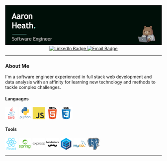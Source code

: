 <div id="header" align="center">
    <a href="https://aaron-heath.github.io/react-portfolio/" target="_blank" rel="noopener noreferrer">
    <img src="https://raw.githubusercontent.com/Aaron-Heath/Aaron-Heath/main/img/bearbanner.png">
    </a>  
</div>

<div id="badges" align="center">
    <a href="https://www.linkedin.com/in/aaron-heath-2b0a5510b/" target="_blank" rel="noopener noreferrer" >
        <img src="https://img.shields.io/badge/LinkedIn-blue?logo=linkedin&logoColor=white" alt="LinkedIn Badge">
    </a>
    <a href="mailto:aaron.heath5447@gmail.com" target="_blank" rel="noopener noreferrer" >
        <img src="https://img.shields.io/badge/Email-red?logo=gmail&logoColor=white" alt="Email Badge">
    </a>
</div>

---
### About Me
I'm a software engineer experienced in full stack web development and data analysis with an affinity for learning new technology and methods to tackle complex challenges.

#### Languages
<div>
    <img src="https://raw.githubusercontent.com/devicons/devicon/55609aa5bd817ff167afce0d965585c92040787a/icons/java/java-original-wordmark.svg" width="40" height="40" alt="Java" title="Java"/>
    <img  src="https://raw.githubusercontent.com/devicons/devicon/55609aa5bd817ff167afce0d965585c92040787a/icons/python/python-original-wordmark.svg" height="40" width="40" alt="Python" title="Python"/>
    <img src="https://raw.githubusercontent.com/devicons/devicon/55609aa5bd817ff167afce0d965585c92040787a/icons/javascript/javascript-original.svg" width="40" height="40" alt="JavaScript" title="JavaScript"/>
    <img src="https://raw.githubusercontent.com/devicons/devicon/55609aa5bd817ff167afce0d965585c92040787a/icons/html5/html5-original-wordmark.svg" width="40" height="40" alt="HTML" title="HTML"/>
    <img src="https://raw.githubusercontent.com/devicons/devicon/55609aa5bd817ff167afce0d965585c92040787a/icons/css3/css3-original-wordmark.svg" width="40" height="40" alt="CSS" title="CSS"/>


        
</div>

#### Tools
<div>
    <img  src="https://raw.githubusercontent.com/devicons/devicon/55609aa5bd817ff167afce0d965585c92040787a/icons/react/react-original-wordmark.svg" height="40" width="40" alt="React" title="React"/>
    <img  src="https://raw.githubusercontent.com/devicons/devicon/55609aa5bd817ff167afce0d965585c92040787a/icons/spring/spring-original-wordmark.svg" height="40" width="40" alt="Spring" title="Spring"/>
    <img src="https://raw.githubusercontent.com/devicons/devicon/55609aa5bd817ff167afce0d965585c92040787a/icons/express/express-original-wordmark.svg" width="40" height="40" alt="Express" title="Express"/>
    <img src="https://raw.githubusercontent.com/devicons/devicon/55609aa5bd817ff167afce0d965585c92040787a/icons/handlebars/handlebars-original-wordmark.svg" width="40" height="40" alt="Handlebars" title="Handlebars"/>
    <img  src="https://raw.githubusercontent.com/devicons/devicon/55609aa5bd817ff167afce0d965585c92040787a/icons/sequelize/sequelize-original.svg" height="40" width="40" alt="Sequelize" title="Sequelize"/>
    <img  src="https://raw.githubusercontent.com/devicons/devicon/55609aa5bd817ff167afce0d965585c92040787a/icons/mysql/mysql-original-wordmark.svg" height="40" width="40" alt="MySQL" title="MySQL"/>
    <img  src="https://raw.githubusercontent.com/devicons/devicon/55609aa5bd817ff167afce0d965585c92040787a/icons/postgresql/postgresql-original.svg" height="40" width="40" alt="Postgresql" title="Postgresql"/>

</div>

---

<!--
**Aaron-Heath/Aaron-Heath** is a ✨ _special_ ✨ repository because its `README.md` (this file) appears on your GitHub profile.

Here are some ideas to get you started:

- 🔭 I’m currently working on ...
- 🌱 I’m currently learning ...
- 👯 I’m looking to collaborate on ...
- 🤔 I’m looking for help with ...
- 💬 Ask me about ...
- 📫 How to reach me: ...
- 😄 Pronouns: ...
- ⚡ Fun fact: ...
-->
